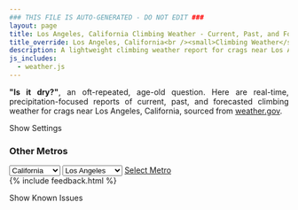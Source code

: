 ```yaml
---
### THIS FILE IS AUTO-GENERATED - DO NOT EDIT ###
layout: page
title: Los Angeles, California Climbing Weather - Current, Past, and Forecasted Report
title_override: Los Angeles, California<br /><small>Climbing Weather</small>
description: A lightweight climbing weather report for crags near Los Angeles, California. Optimized for slow internet connections.
js_includes:
  - weather.js
---
```


<section class="measure center lh-copy f5-ns f6 ph2 mv4" style="text-align: justify;">
<strong>"Is it dry?"</strong>, an oft-repeated, age-old question. Here are real-time,
precipitation-focused reports of current, past, and forecasted climbing weather for crags near Los Angeles, California, sourced
from <a class="no-underline fancy-link relative light-red" target="_blank" href="https://www.weather.gov/documentation/services-web-api">weather.gov</a>.
</section>

<p id="settings-toggle" class="mw5 b center tc hover-light-red black-70 pointer">Show Settings</p>
<section id="settings" class="overflow-hidden" style="display:none;">
    <div class="mv2 ph2 center">
        <div id="menu" class="fn fl-ns w-50-l w-100 pv2 pr4-l">
            <div class="f7 tc b">Select Defaults:</div>
        </div>
        <div class="fn f6 tc fl-ns w-50-l w-100 pv2">
            <span class="f7 b">Instructions:</span>
            <p class="measure lh-copy center"><strong>Show/hide crags</strong> by clicking on their name to the left; green mean shown and gray means hidden.</p>
            <hr class="mw5 p0 mv2 o-60 b0 bt b--light-red light-red bg-light-red">
            <p class="measure lh-copy center"><strong>Show/hide hourly forecasts</strong> by clicking the desired day.</p>
            <hr class="mw5 p0 mv2 o-60 b0 bt b--light-red light-red bg-light-red">
            <p class="measure lh-copy center"><strong>Current and Past conditions</strong> are measured by the nearest weather station. <strong>Forecast conditions</strong> are calculated and polled separately.</p>
            <hr class="mw5 p0 mv2 o-60 b0 bt b--light-red light-red bg-light-red">
            <p class="measure lh-copy center"><strong>Having issues?</strong> Try <a id="clear-cache" class="no-underline relative fancy-link light-red hover-light-red" href="#">clearing the local cache</a>.</p>
        </div>
    </div>
      <hr class="cb mw5 p0 mb3 o-70 b0 bt b--light-red light-red bg-light-red">
    <section class="mh5-ns mh2 pa3 ba b--moon-gray br2 bg-near-white">
      <h3 class="mt2">Submit a New Area</h3>
      <form class="black-80" name="new-crag" data-netlify="true">
          <label for="mp-url" class="f6 b db mb2">Mountain Project Area URL</label>
          <input id="metro" name="metro" type="hidden" value="Los Angeles, California">
          <input id="mp-url" name="mp-url" class="input-reset ba b--moon-gray pa2 mb2 db w-100" placeholder="https://www.mountainproject.com/area/105833381/yosemite-national-park" type="text">
        <div class="mt3"><input class="b ph3 pv2 input-reset ba b--black bg-white grow pointer f6" type="submit" value="Submit"></div>
      </form>
    </section>
</section>
<section id="weather" data-metro data-crag="los-angeles-california" class="mv4-ns mv3 ph2 center"></section>
<script>
  var weekly_PSR_12_103 = {"updated":"2022-02-11T05:32:06+00:00","units":"us","forecastGenerator":"BaselineForecastGenerator","generatedAt":"2022-02-11T08:43:54+00:00","updateTime":"2022-02-11T05:32:06+00:00","validTimes":"2022-02-10T23:00:00+00:00/P7DT2H","elevation":{"unitCode":"wmoUnit:m","value":1279.8552},"periods":[{"number":1,"name":"Overnight","startTime":"2022-02-11T00:00:00-08:00","endTime":"2022-02-11T06:00:00-08:00","isDaytime":false,"temperature":44,"temperatureUnit":"F","temperatureTrend":"rising","windSpeed":"5 mph","windDirection":"NNW","icon":"https://api.weather.gov/icons/land/night/few?size=medium","shortForecast":"Mostly Clear","detailedForecast":"Mostly clear. Low around 44, with temperatures rising to around 47 overnight. North northwest wind around 5 mph."},{"number":2,"name":"Friday","startTime":"2022-02-11T06:00:00-08:00","endTime":"2022-02-11T18:00:00-08:00","isDaytime":true,"temperature":71,"temperatureUnit":"F","temperatureTrend":"falling","windSpeed":"5 to 15 mph","windDirection":"NNW","icon":"https://api.weather.gov/icons/land/day/few?size=medium","shortForecast":"Sunny","detailedForecast":"Sunny. High near 71, with temperatures falling to around 64 in the afternoon. North northwest wind 5 to 15 mph, with gusts as high as 25 mph."},{"number":3,"name":"Friday Night","startTime":"2022-02-11T18:00:00-08:00","endTime":"2022-02-12T06:00:00-08:00","isDaytime":false,"temperature":42,"temperatureUnit":"F","temperatureTrend":"rising","windSpeed":"5 to 10 mph","windDirection":"NNW","icon":"https://api.weather.gov/icons/land/night/skc?size=medium","shortForecast":"Clear","detailedForecast":"Clear. Low around 42, with temperatures rising to around 46 overnight. North northwest wind 5 to 10 mph."},{"number":4,"name":"Saturday","startTime":"2022-02-12T06:00:00-08:00","endTime":"2022-02-12T18:00:00-08:00","isDaytime":true,"temperature":68,"temperatureUnit":"F","temperatureTrend":null,"windSpeed":"5 to 15 mph","windDirection":"NNE","icon":"https://api.weather.gov/icons/land/day/few?size=medium","shortForecast":"Sunny","detailedForecast":"Sunny, with a high near 68. North northeast wind 5 to 15 mph, with gusts as high as 20 mph."},{"number":5,"name":"Saturday Night","startTime":"2022-02-12T18:00:00-08:00","endTime":"2022-02-13T06:00:00-08:00","isDaytime":false,"temperature":41,"temperatureUnit":"F","temperatureTrend":null,"windSpeed":"0 to 10 mph","windDirection":"N","icon":"https://api.weather.gov/icons/land/night/skc?size=medium","shortForecast":"Clear","detailedForecast":"Clear, with a low around 41. North wind 0 to 10 mph."},{"number":6,"name":"Sunday","startTime":"2022-02-13T06:00:00-08:00","endTime":"2022-02-13T18:00:00-08:00","isDaytime":true,"temperature":70,"temperatureUnit":"F","temperatureTrend":null,"windSpeed":"0 to 10 mph","windDirection":"NNE","icon":"https://api.weather.gov/icons/land/day/few?size=medium","shortForecast":"Sunny","detailedForecast":"Sunny, with a high near 70. North northeast wind 0 to 10 mph."},{"number":7,"name":"Sunday Night","startTime":"2022-02-13T18:00:00-08:00","endTime":"2022-02-14T06:00:00-08:00","isDaytime":false,"temperature":43,"temperatureUnit":"F","temperatureTrend":null,"windSpeed":"0 to 5 mph","windDirection":"NW","icon":"https://api.weather.gov/icons/land/night/skc?size=medium","shortForecast":"Clear","detailedForecast":"Clear, with a low around 43. Northwest wind 0 to 5 mph."},{"number":8,"name":"Monday","startTime":"2022-02-14T06:00:00-08:00","endTime":"2022-02-14T18:00:00-08:00","isDaytime":true,"temperature":71,"temperatureUnit":"F","temperatureTrend":null,"windSpeed":"0 to 10 mph","windDirection":"W","icon":"https://api.weather.gov/icons/land/day/few?size=medium","shortForecast":"Sunny","detailedForecast":"Sunny, with a high near 71. West wind 0 to 10 mph."},{"number":9,"name":"Monday Night","startTime":"2022-02-14T18:00:00-08:00","endTime":"2022-02-15T06:00:00-08:00","isDaytime":false,"temperature":39,"temperatureUnit":"F","temperatureTrend":null,"windSpeed":"5 to 10 mph","windDirection":"SW","icon":"https://api.weather.gov/icons/land/night/sct?size=medium","shortForecast":"Partly Cloudy","detailedForecast":"Partly cloudy, with a low around 39. Southwest wind 5 to 10 mph."},{"number":10,"name":"Tuesday","startTime":"2022-02-15T06:00:00-08:00","endTime":"2022-02-15T18:00:00-08:00","isDaytime":true,"temperature":56,"temperatureUnit":"F","temperatureTrend":null,"windSpeed":"5 to 25 mph","windDirection":"WSW","icon":"https://api.weather.gov/icons/land/day/rain_showers,20/snow,20?size=medium","shortForecast":"Slight Chance Rain Showers then Slight Chance Rain And Snow Showers","detailedForecast":"A slight chance of rain showers between 10am and 5pm, then a slight chance of rain and snow showers. Mostly sunny, with a high near 56. West southwest wind 5 to 25 mph, with gusts as high as 35 mph. Chance of precipitation is 20%."},{"number":11,"name":"Tuesday Night","startTime":"2022-02-15T18:00:00-08:00","endTime":"2022-02-16T06:00:00-08:00","isDaytime":false,"temperature":34,"temperatureUnit":"F","temperatureTrend":null,"windSpeed":"10 to 15 mph","windDirection":"WNW","icon":"https://api.weather.gov/icons/land/night/snow,20/sct?size=medium","shortForecast":"Slight Chance Rain And Snow Showers then Partly Cloudy","detailedForecast":"A slight chance of rain and snow showers before 10pm. Partly cloudy, with a low around 34. West northwest wind 10 to 15 mph, with gusts as high as 30 mph. Chance of precipitation is 20%."},{"number":12,"name":"Wednesday","startTime":"2022-02-16T06:00:00-08:00","endTime":"2022-02-16T18:00:00-08:00","isDaytime":true,"temperature":57,"temperatureUnit":"F","temperatureTrend":null,"windSpeed":"10 to 20 mph","windDirection":"NW","icon":"https://api.weather.gov/icons/land/day/few?size=medium","shortForecast":"Sunny","detailedForecast":"Sunny, with a high near 57. Northwest wind 10 to 20 mph, with gusts as high as 35 mph."},{"number":13,"name":"Wednesday Night","startTime":"2022-02-16T18:00:00-08:00","endTime":"2022-02-17T06:00:00-08:00","isDaytime":false,"temperature":34,"temperatureUnit":"F","temperatureTrend":null,"windSpeed":"5 to 15 mph","windDirection":"NNW","icon":"https://api.weather.gov/icons/land/night/few?size=medium","shortForecast":"Mostly Clear","detailedForecast":"Mostly clear, with a low around 34. North northwest wind 5 to 15 mph, with gusts as high as 25 mph."},{"number":14,"name":"Thursday","startTime":"2022-02-17T06:00:00-08:00","endTime":"2022-02-17T18:00:00-08:00","isDaytime":true,"temperature":58,"temperatureUnit":"F","temperatureTrend":null,"windSpeed":"5 to 15 mph","windDirection":"N","icon":"https://api.weather.gov/icons/land/day/few?size=medium","shortForecast":"Sunny","detailedForecast":"Sunny, with a high near 58. North wind 5 to 15 mph, with gusts as high as 30 mph."}]}
  var hourly_PSR_12_103 = {"@context":["https://geojson.org/geojson-ld/geojson-context.jsonld",{"@version":"1.1","wx":"https://api.weather.gov/ontology#","geo":"http://www.opengis.net/ont/geosparql#","unit":"http://codes.wmo.int/common/unit/","@vocab":"https://api.weather.gov/ontology#"}],"type":"Feature","geometry":{"type":"Polygon","coordinates":[[[-116.1861115,34.0271758],[-116.1818802,34.0049128],[-116.155059,34.008412899999996],[-116.1592852,34.0306764],[-116.1861115,34.0271758]]]},"properties":{"updated":"2022-02-11T05:32:06+00:00","units":"us","forecastGenerator":"HourlyForecastGenerator","generatedAt":"2022-02-11T08:43:55+00:00","updateTime":"2022-02-11T05:32:06+00:00","validTimes":"2022-02-10T23:00:00+00:00/P7DT2H","elevation":{"unitCode":"wmoUnit:m","value":1279.8552},"periods":[{"number":1,"name":"","startTime":"2022-02-11T00:00:00-08:00","endTime":"2022-02-11T01:00:00-08:00","isDaytime":false,"temperature":50,"temperatureUnit":"F","temperatureTrend":null,"windSpeed":"5 mph","windDirection":"NW","icon":"https://api.weather.gov/icons/land/night/skc?size=small","shortForecast":"Clear","detailedForecast":""},{"number":2,"name":"","startTime":"2022-02-11T01:00:00-08:00","endTime":"2022-02-11T02:00:00-08:00","isDaytime":false,"temperature":49,"temperatureUnit":"F","temperatureTrend":null,"windSpeed":"5 mph","windDirection":"NNW","icon":"https://api.weather.gov/icons/land/night/few?size=small","shortForecast":"Mostly Clear","detailedForecast":""},{"number":3,"name":"","startTime":"2022-02-11T02:00:00-08:00","endTime":"2022-02-11T03:00:00-08:00","isDaytime":false,"temperature":48,"temperatureUnit":"F","temperatureTrend":null,"windSpeed":"5 mph","windDirection":"NW","icon":"https://api.weather.gov/icons/land/night/few?size=small","shortForecast":"Mostly Clear","detailedForecast":""},{"number":4,"name":"","startTime":"2022-02-11T03:00:00-08:00","endTime":"2022-02-11T04:00:00-08:00","isDaytime":false,"temperature":48,"temperatureUnit":"F","temperatureTrend":null,"windSpeed":"5 mph","windDirection":"NNW","icon":"https://api.weather.gov/icons/land/night/skc?size=small","shortForecast":"Clear","detailedForecast":""},{"number":5,"name":"","startTime":"2022-02-11T04:00:00-08:00","endTime":"2022-02-11T05:00:00-08:00","isDaytime":false,"temperature":48,"temperatureUnit":"F","temperatureTrend":null,"windSpeed":"5 mph","windDirection":"NNW","icon":"https://api.weather.gov/icons/land/night/few?size=small","shortForecast":"Mostly Clear","detailedForecast":""},{"number":6,"name":"","startTime":"2022-02-11T05:00:00-08:00","endTime":"2022-02-11T06:00:00-08:00","isDaytime":false,"temperature":47,"temperatureUnit":"F","temperatureTrend":null,"windSpeed":"5 mph","windDirection":"NNW","icon":"https://api.weather.gov/icons/land/night/few?size=small","shortForecast":"Mostly Clear","detailedForecast":""},{"number":7,"name":"","startTime":"2022-02-11T06:00:00-08:00","endTime":"2022-02-11T07:00:00-08:00","isDaytime":true,"temperature":47,"temperatureUnit":"F","temperatureTrend":null,"windSpeed":"5 mph","windDirection":"NNW","icon":"https://api.weather.gov/icons/land/day/few?size=small","shortForecast":"Sunny","detailedForecast":""},{"number":8,"name":"","startTime":"2022-02-11T07:00:00-08:00","endTime":"2022-02-11T08:00:00-08:00","isDaytime":true,"temperature":47,"temperatureUnit":"F","temperatureTrend":null,"windSpeed":"5 mph","windDirection":"NNW","icon":"https://api.weather.gov/icons/land/day/few?size=small","shortForecast":"Sunny","detailedForecast":""},{"number":9,"name":"","startTime":"2022-02-11T08:00:00-08:00","endTime":"2022-02-11T09:00:00-08:00","isDaytime":true,"temperature":54,"temperatureUnit":"F","temperatureTrend":null,"windSpeed":"5 mph","windDirection":"NNW","icon":"https://api.weather.gov/icons/land/day/few?size=small","shortForecast":"Sunny","detailedForecast":""},{"number":10,"name":"","startTime":"2022-02-11T09:00:00-08:00","endTime":"2022-02-11T10:00:00-08:00","isDaytime":true,"temperature":61,"temperatureUnit":"F","temperatureTrend":null,"windSpeed":"10 mph","windDirection":"NNW","icon":"https://api.weather.gov/icons/land/day/few?size=small","shortForecast":"Sunny","detailedForecast":""},{"number":11,"name":"","startTime":"2022-02-11T10:00:00-08:00","endTime":"2022-02-11T11:00:00-08:00","isDaytime":true,"temperature":65,"temperatureUnit":"F","temperatureTrend":null,"windSpeed":"15 mph","windDirection":"NNW","icon":"https://api.weather.gov/icons/land/day/skc?size=small","shortForecast":"Sunny","detailedForecast":""},{"number":12,"name":"","startTime":"2022-02-11T11:00:00-08:00","endTime":"2022-02-11T12:00:00-08:00","isDaytime":true,"temperature":67,"temperatureUnit":"F","temperatureTrend":null,"windSpeed":"15 mph","windDirection":"N","icon":"https://api.weather.gov/icons/land/day/skc?size=small","shortForecast":"Sunny","detailedForecast":""},{"number":13,"name":"","startTime":"2022-02-11T12:00:00-08:00","endTime":"2022-02-11T13:00:00-08:00","isDaytime":true,"temperature":69,"temperatureUnit":"F","temperatureTrend":null,"windSpeed":"15 mph","windDirection":"N","icon":"https://api.weather.gov/icons/land/day/skc?size=small","shortForecast":"Sunny","detailedForecast":""},{"number":14,"name":"","startTime":"2022-02-11T13:00:00-08:00","endTime":"2022-02-11T14:00:00-08:00","isDaytime":true,"temperature":70,"temperatureUnit":"F","temperatureTrend":null,"windSpeed":"15 mph","windDirection":"N","icon":"https://api.weather.gov/icons/land/day/skc?size=small","shortForecast":"Sunny","detailedForecast":""},{"number":15,"name":"","startTime":"2022-02-11T14:00:00-08:00","endTime":"2022-02-11T15:00:00-08:00","isDaytime":true,"temperature":71,"temperatureUnit":"F","temperatureTrend":null,"windSpeed":"15 mph","windDirection":"N","icon":"https://api.weather.gov/icons/land/day/skc?size=small","shortForecast":"Sunny","detailedForecast":""},{"number":16,"name":"","startTime":"2022-02-11T15:00:00-08:00","endTime":"2022-02-11T16:00:00-08:00","isDaytime":true,"temperature":70,"temperatureUnit":"F","temperatureTrend":null,"windSpeed":"15 mph","windDirection":"N","icon":"https://api.weather.gov/icons/land/day/skc?size=small","shortForecast":"Sunny","detailedForecast":""},{"number":17,"name":"","startTime":"2022-02-11T16:00:00-08:00","endTime":"2022-02-11T17:00:00-08:00","isDaytime":true,"temperature":68,"temperatureUnit":"F","temperatureTrend":null,"windSpeed":"15 mph","windDirection":"N","icon":"https://api.weather.gov/icons/land/day/skc?size=small","shortForecast":"Sunny","detailedForecast":""},{"number":18,"name":"","startTime":"2022-02-11T17:00:00-08:00","endTime":"2022-02-11T18:00:00-08:00","isDaytime":true,"temperature":64,"temperatureUnit":"F","temperatureTrend":null,"windSpeed":"10 mph","windDirection":"N","icon":"https://api.weather.gov/icons/land/day/skc?size=small","shortForecast":"Sunny","detailedForecast":""},{"number":19,"name":"","startTime":"2022-02-11T18:00:00-08:00","endTime":"2022-02-11T19:00:00-08:00","isDaytime":false,"temperature":61,"temperatureUnit":"F","temperatureTrend":null,"windSpeed":"10 mph","windDirection":"N","icon":"https://api.weather.gov/icons/land/night/skc?size=small","shortForecast":"Clear","detailedForecast":""},{"number":20,"name":"","startTime":"2022-02-11T19:00:00-08:00","endTime":"2022-02-11T20:00:00-08:00","isDaytime":false,"temperature":58,"temperatureUnit":"F","temperatureTrend":null,"windSpeed":"10 mph","windDirection":"N","icon":"https://api.weather.gov/icons/land/night/skc?size=small","shortForecast":"Clear","detailedForecast":""},{"number":21,"name":"","startTime":"2022-02-11T20:00:00-08:00","endTime":"2022-02-11T21:00:00-08:00","isDaytime":false,"temperature":55,"temperatureUnit":"F","temperatureTrend":null,"windSpeed":"5 mph","windDirection":"N","icon":"https://api.weather.gov/icons/land/night/skc?size=small","shortForecast":"Clear","detailedForecast":""},{"number":22,"name":"","startTime":"2022-02-11T21:00:00-08:00","endTime":"2022-02-11T22:00:00-08:00","isDaytime":false,"temperature":54,"temperatureUnit":"F","temperatureTrend":null,"windSpeed":"5 mph","windDirection":"N","icon":"https://api.weather.gov/icons/land/night/skc?size=small","shortForecast":"Clear","detailedForecast":""},{"number":23,"name":"","startTime":"2022-02-11T22:00:00-08:00","endTime":"2022-02-11T23:00:00-08:00","isDaytime":false,"temperature":53,"temperatureUnit":"F","temperatureTrend":null,"windSpeed":"5 mph","windDirection":"NNW","icon":"https://api.weather.gov/icons/land/night/skc?size=small","shortForecast":"Clear","detailedForecast":""},{"number":24,"name":"","startTime":"2022-02-11T23:00:00-08:00","endTime":"2022-02-12T00:00:00-08:00","isDaytime":false,"temperature":52,"temperatureUnit":"F","temperatureTrend":null,"windSpeed":"5 mph","windDirection":"NNW","icon":"https://api.weather.gov/icons/land/night/skc?size=small","shortForecast":"Clear","detailedForecast":""},{"number":25,"name":"","startTime":"2022-02-12T00:00:00-08:00","endTime":"2022-02-12T01:00:00-08:00","isDaytime":false,"temperature":51,"temperatureUnit":"F","temperatureTrend":null,"windSpeed":"5 mph","windDirection":"N","icon":"https://api.weather.gov/icons/land/night/skc?size=small","shortForecast":"Clear","detailedForecast":""},{"number":26,"name":"","startTime":"2022-02-12T01:00:00-08:00","endTime":"2022-02-12T02:00:00-08:00","isDaytime":false,"temperature":50,"temperatureUnit":"F","temperatureTrend":null,"windSpeed":"5 mph","windDirection":"N","icon":"https://api.weather.gov/icons/land/night/few?size=small","shortForecast":"Mostly Clear","detailedForecast":""},{"number":27,"name":"","startTime":"2022-02-12T02:00:00-08:00","endTime":"2022-02-12T03:00:00-08:00","isDaytime":false,"temperature":49,"temperatureUnit":"F","temperatureTrend":null,"windSpeed":"5 mph","windDirection":"N","icon":"https://api.weather.gov/icons/land/night/few?size=small","shortForecast":"Mostly Clear","detailedForecast":""},{"number":28,"name":"","startTime":"2022-02-12T03:00:00-08:00","endTime":"2022-02-12T04:00:00-08:00","isDaytime":false,"temperature":48,"temperatureUnit":"F","temperatureTrend":null,"windSpeed":"5 mph","windDirection":"NNW","icon":"https://api.weather.gov/icons/land/night/few?size=small","shortForecast":"Mostly Clear","detailedForecast":""},{"number":29,"name":"","startTime":"2022-02-12T04:00:00-08:00","endTime":"2022-02-12T05:00:00-08:00","isDaytime":false,"temperature":47,"temperatureUnit":"F","temperatureTrend":null,"windSpeed":"5 mph","windDirection":"NNW","icon":"https://api.weather.gov/icons/land/night/few?size=small","shortForecast":"Mostly Clear","detailedForecast":""},{"number":30,"name":"","startTime":"2022-02-12T05:00:00-08:00","endTime":"2022-02-12T06:00:00-08:00","isDaytime":false,"temperature":46,"temperatureUnit":"F","temperatureTrend":null,"windSpeed":"5 mph","windDirection":"NNW","icon":"https://api.weather.gov/icons/land/night/few?size=small","shortForecast":"Mostly Clear","detailedForecast":""},{"number":31,"name":"","startTime":"2022-02-12T06:00:00-08:00","endTime":"2022-02-12T07:00:00-08:00","isDaytime":true,"temperature":45,"temperatureUnit":"F","temperatureTrend":null,"windSpeed":"5 mph","windDirection":"NNW","icon":"https://api.weather.gov/icons/land/day/few?size=small","shortForecast":"Sunny","detailedForecast":""},{"number":32,"name":"","startTime":"2022-02-12T07:00:00-08:00","endTime":"2022-02-12T08:00:00-08:00","isDaytime":true,"temperature":46,"temperatureUnit":"F","temperatureTrend":null,"windSpeed":"5 mph","windDirection":"NNW","icon":"https://api.weather.gov/icons/land/day/few?size=small","shortForecast":"Sunny","detailedForecast":""},{"number":33,"name":"","startTime":"2022-02-12T08:00:00-08:00","endTime":"2022-02-12T09:00:00-08:00","isDaytime":true,"temperature":51,"temperatureUnit":"F","temperatureTrend":null,"windSpeed":"10 mph","windDirection":"N","icon":"https://api.weather.gov/icons/land/day/few?size=small","shortForecast":"Sunny","detailedForecast":""},{"number":34,"name":"","startTime":"2022-02-12T09:00:00-08:00","endTime":"2022-02-12T10:00:00-08:00","isDaytime":true,"temperature":57,"temperatureUnit":"F","temperatureTrend":null,"windSpeed":"10 mph","windDirection":"N","icon":"https://api.weather.gov/icons/land/day/few?size=small","shortForecast":"Sunny","detailedForecast":""},{"number":35,"name":"","startTime":"2022-02-12T10:00:00-08:00","endTime":"2022-02-12T11:00:00-08:00","isDaytime":true,"temperature":63,"temperatureUnit":"F","temperatureTrend":null,"windSpeed":"15 mph","windDirection":"N","icon":"https://api.weather.gov/icons/land/day/skc?size=small","shortForecast":"Sunny","detailedForecast":""},{"number":36,"name":"","startTime":"2022-02-12T11:00:00-08:00","endTime":"2022-02-12T12:00:00-08:00","isDaytime":true,"temperature":66,"temperatureUnit":"F","temperatureTrend":null,"windSpeed":"15 mph","windDirection":"NNE","icon":"https://api.weather.gov/icons/land/day/skc?size=small","shortForecast":"Sunny","detailedForecast":""},{"number":37,"name":"","startTime":"2022-02-12T12:00:00-08:00","endTime":"2022-02-12T13:00:00-08:00","isDaytime":true,"temperature":67,"temperatureUnit":"F","temperatureTrend":null,"windSpeed":"15 mph","windDirection":"NE","icon":"https://api.weather.gov/icons/land/day/skc?size=small","shortForecast":"Sunny","detailedForecast":""},{"number":38,"name":"","startTime":"2022-02-12T13:00:00-08:00","endTime":"2022-02-12T14:00:00-08:00","isDaytime":true,"temperature":67,"temperatureUnit":"F","temperatureTrend":null,"windSpeed":"15 mph","windDirection":"NE","icon":"https://api.weather.gov/icons/land/day/skc?size=small","shortForecast":"Sunny","detailedForecast":""},{"number":39,"name":"","startTime":"2022-02-12T14:00:00-08:00","endTime":"2022-02-12T15:00:00-08:00","isDaytime":true,"temperature":67,"temperatureUnit":"F","temperatureTrend":null,"windSpeed":"15 mph","windDirection":"NE","icon":"https://api.weather.gov/icons/land/day/skc?size=small","shortForecast":"Sunny","detailedForecast":""},{"number":40,"name":"","startTime":"2022-02-12T15:00:00-08:00","endTime":"2022-02-12T16:00:00-08:00","isDaytime":true,"temperature":67,"temperatureUnit":"F","temperatureTrend":null,"windSpeed":"15 mph","windDirection":"ENE","icon":"https://api.weather.gov/icons/land/day/skc?size=small","shortForecast":"Sunny","detailedForecast":""},{"number":41,"name":"","startTime":"2022-02-12T16:00:00-08:00","endTime":"2022-02-12T17:00:00-08:00","isDaytime":true,"temperature":65,"temperatureUnit":"F","temperatureTrend":null,"windSpeed":"10 mph","windDirection":"ENE","icon":"https://api.weather.gov/icons/land/day/skc?size=small","shortForecast":"Sunny","detailedForecast":""},{"number":42,"name":"","startTime":"2022-02-12T17:00:00-08:00","endTime":"2022-02-12T18:00:00-08:00","isDaytime":true,"temperature":62,"temperatureUnit":"F","temperatureTrend":null,"windSpeed":"10 mph","windDirection":"NE","icon":"https://api.weather.gov/icons/land/day/skc?size=small","shortForecast":"Sunny","detailedForecast":""},{"number":43,"name":"","startTime":"2022-02-12T18:00:00-08:00","endTime":"2022-02-12T19:00:00-08:00","isDaytime":false,"temperature":58,"temperatureUnit":"F","temperatureTrend":null,"windSpeed":"10 mph","windDirection":"NE","icon":"https://api.weather.gov/icons/land/night/skc?size=small","shortForecast":"Clear","detailedForecast":""},{"number":44,"name":"","startTime":"2022-02-12T19:00:00-08:00","endTime":"2022-02-12T20:00:00-08:00","isDaytime":false,"temperature":54,"temperatureUnit":"F","temperatureTrend":null,"windSpeed":"10 mph","windDirection":"NNE","icon":"https://api.weather.gov/icons/land/night/skc?size=small","shortForecast":"Clear","detailedForecast":""},{"number":45,"name":"","startTime":"2022-02-12T20:00:00-08:00","endTime":"2022-02-12T21:00:00-08:00","isDaytime":false,"temperature":52,"temperatureUnit":"F","temperatureTrend":null,"windSpeed":"5 mph","windDirection":"NNE","icon":"https://api.weather.gov/icons/land/night/skc?size=small","shortForecast":"Clear","detailedForecast":""},{"number":46,"name":"","startTime":"2022-02-12T21:00:00-08:00","endTime":"2022-02-12T22:00:00-08:00","isDaytime":false,"temperature":50,"temperatureUnit":"F","temperatureTrend":null,"windSpeed":"5 mph","windDirection":"N","icon":"https://api.weather.gov/icons/land/night/skc?size=small","shortForecast":"Clear","detailedForecast":""},{"number":47,"name":"","startTime":"2022-02-12T22:00:00-08:00","endTime":"2022-02-12T23:00:00-08:00","isDaytime":false,"temperature":49,"temperatureUnit":"F","temperatureTrend":null,"windSpeed":"5 mph","windDirection":"NNW","icon":"https://api.weather.gov/icons/land/night/skc?size=small","shortForecast":"Clear","detailedForecast":""},{"number":48,"name":"","startTime":"2022-02-12T23:00:00-08:00","endTime":"2022-02-13T00:00:00-08:00","isDaytime":false,"temperature":48,"temperatureUnit":"F","temperatureTrend":null,"windSpeed":"0 mph","windDirection":"NNW","icon":"https://api.weather.gov/icons/land/night/skc?size=small","shortForecast":"Clear","detailedForecast":""},{"number":49,"name":"","startTime":"2022-02-13T00:00:00-08:00","endTime":"2022-02-13T01:00:00-08:00","isDaytime":false,"temperature":48,"temperatureUnit":"F","temperatureTrend":null,"windSpeed":"0 mph","windDirection":"NNW","icon":"https://api.weather.gov/icons/land/night/skc?size=small","shortForecast":"Clear","detailedForecast":""},{"number":50,"name":"","startTime":"2022-02-13T01:00:00-08:00","endTime":"2022-02-13T02:00:00-08:00","isDaytime":false,"temperature":47,"temperatureUnit":"F","temperatureTrend":null,"windSpeed":"0 mph","windDirection":"NNW","icon":"https://api.weather.gov/icons/land/night/skc?size=small","shortForecast":"Clear","detailedForecast":""},{"number":51,"name":"","startTime":"2022-02-13T02:00:00-08:00","endTime":"2022-02-13T03:00:00-08:00","isDaytime":false,"temperature":46,"temperatureUnit":"F","temperatureTrend":null,"windSpeed":"0 mph","windDirection":"NNW","icon":"https://api.weather.gov/icons/land/night/skc?size=small","shortForecast":"Clear","detailedForecast":""},{"number":52,"name":"","startTime":"2022-02-13T03:00:00-08:00","endTime":"2022-02-13T04:00:00-08:00","isDaytime":false,"temperature":46,"temperatureUnit":"F","temperatureTrend":null,"windSpeed":"0 mph","windDirection":"NNW","icon":"https://api.weather.gov/icons/land/night/skc?size=small","shortForecast":"Clear","detailedForecast":""},{"number":53,"name":"","startTime":"2022-02-13T04:00:00-08:00","endTime":"2022-02-13T05:00:00-08:00","isDaytime":false,"temperature":45,"temperatureUnit":"F","temperatureTrend":null,"windSpeed":"0 mph","windDirection":"NNW","icon":"https://api.weather.gov/icons/land/night/skc?size=small","shortForecast":"Clear","detailedForecast":""},{"number":54,"name":"","startTime":"2022-02-13T05:00:00-08:00","endTime":"2022-02-13T06:00:00-08:00","isDaytime":false,"temperature":44,"temperatureUnit":"F","temperatureTrend":null,"windSpeed":"0 mph","windDirection":"NNW","icon":"https://api.weather.gov/icons/land/night/few?size=small","shortForecast":"Mostly Clear","detailedForecast":""},{"number":55,"name":"","startTime":"2022-02-13T06:00:00-08:00","endTime":"2022-02-13T07:00:00-08:00","isDaytime":true,"temperature":43,"temperatureUnit":"F","temperatureTrend":null,"windSpeed":"0 mph","windDirection":"NNW","icon":"https://api.weather.gov/icons/land/day/few?size=small","shortForecast":"Sunny","detailedForecast":""},{"number":56,"name":"","startTime":"2022-02-13T07:00:00-08:00","endTime":"2022-02-13T08:00:00-08:00","isDaytime":true,"temperature":45,"temperatureUnit":"F","temperatureTrend":null,"windSpeed":"0 mph","windDirection":"NNW","icon":"https://api.weather.gov/icons/land/day/few?size=small","shortForecast":"Sunny","detailedForecast":""},{"number":57,"name":"","startTime":"2022-02-13T08:00:00-08:00","endTime":"2022-02-13T09:00:00-08:00","isDaytime":true,"temperature":50,"temperatureUnit":"F","temperatureTrend":null,"windSpeed":"5 mph","windDirection":"N","icon":"https://api.weather.gov/icons/land/day/few?size=small","shortForecast":"Sunny","detailedForecast":""},{"number":58,"name":"","startTime":"2022-02-13T09:00:00-08:00","endTime":"2022-02-13T10:00:00-08:00","isDaytime":true,"temperature":57,"temperatureUnit":"F","temperatureTrend":null,"windSpeed":"5 mph","windDirection":"N","icon":"https://api.weather.gov/icons/land/day/skc?size=small","shortForecast":"Sunny","detailedForecast":""},{"number":59,"name":"","startTime":"2022-02-13T10:00:00-08:00","endTime":"2022-02-13T11:00:00-08:00","isDaytime":true,"temperature":63,"temperatureUnit":"F","temperatureTrend":null,"windSpeed":"5 mph","windDirection":"NNE","icon":"https://api.weather.gov/icons/land/day/skc?size=small","shortForecast":"Sunny","detailedForecast":""},{"number":60,"name":"","startTime":"2022-02-13T11:00:00-08:00","endTime":"2022-02-13T12:00:00-08:00","isDaytime":true,"temperature":66,"temperatureUnit":"F","temperatureTrend":null,"windSpeed":"10 mph","windDirection":"NNE","icon":"https://api.weather.gov/icons/land/day/skc?size=small","shortForecast":"Sunny","detailedForecast":""},{"number":61,"name":"","startTime":"2022-02-13T12:00:00-08:00","endTime":"2022-02-13T13:00:00-08:00","isDaytime":true,"temperature":68,"temperatureUnit":"F","temperatureTrend":null,"windSpeed":"10 mph","windDirection":"ENE","icon":"https://api.weather.gov/icons/land/day/skc?size=small","shortForecast":"Sunny","detailedForecast":""},{"number":62,"name":"","startTime":"2022-02-13T13:00:00-08:00","endTime":"2022-02-13T14:00:00-08:00","isDaytime":true,"temperature":68,"temperatureUnit":"F","temperatureTrend":null,"windSpeed":"10 mph","windDirection":"ENE","icon":"https://api.weather.gov/icons/land/day/skc?size=small","shortForecast":"Sunny","detailedForecast":""},{"number":63,"name":"","startTime":"2022-02-13T14:00:00-08:00","endTime":"2022-02-13T15:00:00-08:00","isDaytime":true,"temperature":68,"temperatureUnit":"F","temperatureTrend":null,"windSpeed":"10 mph","windDirection":"ENE","icon":"https://api.weather.gov/icons/land/day/skc?size=small","shortForecast":"Sunny","detailedForecast":""},{"number":64,"name":"","startTime":"2022-02-13T15:00:00-08:00","endTime":"2022-02-13T16:00:00-08:00","isDaytime":true,"temperature":68,"temperatureUnit":"F","temperatureTrend":null,"windSpeed":"5 mph","windDirection":"ENE","icon":"https://api.weather.gov/icons/land/day/skc?size=small","shortForecast":"Sunny","detailedForecast":""},{"number":65,"name":"","startTime":"2022-02-13T16:00:00-08:00","endTime":"2022-02-13T17:00:00-08:00","isDaytime":true,"temperature":66,"temperatureUnit":"F","temperatureTrend":null,"windSpeed":"5 mph","windDirection":"ENE","icon":"https://api.weather.gov/icons/land/day/skc?size=small","shortForecast":"Sunny","detailedForecast":""},{"number":66,"name":"","startTime":"2022-02-13T17:00:00-08:00","endTime":"2022-02-13T18:00:00-08:00","isDaytime":true,"temperature":63,"temperatureUnit":"F","temperatureTrend":null,"windSpeed":"5 mph","windDirection":"NE","icon":"https://api.weather.gov/icons/land/day/skc?size=small","shortForecast":"Sunny","detailedForecast":""},{"number":67,"name":"","startTime":"2022-02-13T18:00:00-08:00","endTime":"2022-02-13T19:00:00-08:00","isDaytime":false,"temperature":59,"temperatureUnit":"F","temperatureTrend":null,"windSpeed":"5 mph","windDirection":"N","icon":"https://api.weather.gov/icons/land/night/skc?size=small","shortForecast":"Clear","detailedForecast":""},{"number":68,"name":"","startTime":"2022-02-13T19:00:00-08:00","endTime":"2022-02-13T20:00:00-08:00","isDaytime":false,"temperature":55,"temperatureUnit":"F","temperatureTrend":null,"windSpeed":"5 mph","windDirection":"NNW","icon":"https://api.weather.gov/icons/land/night/skc?size=small","shortForecast":"Clear","detailedForecast":""},{"number":69,"name":"","startTime":"2022-02-13T20:00:00-08:00","endTime":"2022-02-13T21:00:00-08:00","isDaytime":false,"temperature":53,"temperatureUnit":"F","temperatureTrend":null,"windSpeed":"5 mph","windDirection":"NW","icon":"https://api.weather.gov/icons/land/night/skc?size=small","shortForecast":"Clear","detailedForecast":""},{"number":70,"name":"","startTime":"2022-02-13T21:00:00-08:00","endTime":"2022-02-13T22:00:00-08:00","isDaytime":false,"temperature":51,"temperatureUnit":"F","temperatureTrend":null,"windSpeed":"0 mph","windDirection":"NW","icon":"https://api.weather.gov/icons/land/night/skc?size=small","shortForecast":"Clear","detailedForecast":""},{"number":71,"name":"","startTime":"2022-02-13T22:00:00-08:00","endTime":"2022-02-13T23:00:00-08:00","isDaytime":false,"temperature":50,"temperatureUnit":"F","temperatureTrend":null,"windSpeed":"0 mph","windDirection":"WNW","icon":"https://api.weather.gov/icons/land/night/skc?size=small","shortForecast":"Clear","detailedForecast":""},{"number":72,"name":"","startTime":"2022-02-13T23:00:00-08:00","endTime":"2022-02-14T00:00:00-08:00","isDaytime":false,"temperature":49,"temperatureUnit":"F","temperatureTrend":null,"windSpeed":"0 mph","windDirection":"NW","icon":"https://api.weather.gov/icons/land/night/skc?size=small","shortForecast":"Clear","detailedForecast":""},{"number":73,"name":"","startTime":"2022-02-14T00:00:00-08:00","endTime":"2022-02-14T01:00:00-08:00","isDaytime":false,"temperature":49,"temperatureUnit":"F","temperatureTrend":null,"windSpeed":"0 mph","windDirection":"NW","icon":"https://api.weather.gov/icons/land/night/skc?size=small","shortForecast":"Clear","detailedForecast":""},{"number":74,"name":"","startTime":"2022-02-14T01:00:00-08:00","endTime":"2022-02-14T02:00:00-08:00","isDaytime":false,"temperature":48,"temperatureUnit":"F","temperatureTrend":null,"windSpeed":"0 mph","windDirection":"NW","icon":"https://api.weather.gov/icons/land/night/skc?size=small","shortForecast":"Clear","detailedForecast":""},{"number":75,"name":"","startTime":"2022-02-14T02:00:00-08:00","endTime":"2022-02-14T03:00:00-08:00","isDaytime":false,"temperature":47,"temperatureUnit":"F","temperatureTrend":null,"windSpeed":"0 mph","windDirection":"NW","icon":"https://api.weather.gov/icons/land/night/skc?size=small","shortForecast":"Clear","detailedForecast":""},{"number":76,"name":"","startTime":"2022-02-14T03:00:00-08:00","endTime":"2022-02-14T04:00:00-08:00","isDaytime":false,"temperature":46,"temperatureUnit":"F","temperatureTrend":null,"windSpeed":"0 mph","windDirection":"NW","icon":"https://api.weather.gov/icons/land/night/skc?size=small","shortForecast":"Clear","detailedForecast":""},{"number":77,"name":"","startTime":"2022-02-14T04:00:00-08:00","endTime":"2022-02-14T05:00:00-08:00","isDaytime":false,"temperature":46,"temperatureUnit":"F","temperatureTrend":null,"windSpeed":"0 mph","windDirection":"NW","icon":"https://api.weather.gov/icons/land/night/skc?size=small","shortForecast":"Clear","detailedForecast":""},{"number":78,"name":"","startTime":"2022-02-14T05:00:00-08:00","endTime":"2022-02-14T06:00:00-08:00","isDaytime":false,"temperature":45,"temperatureUnit":"F","temperatureTrend":null,"windSpeed":"0 mph","windDirection":"NW","icon":"https://api.weather.gov/icons/land/night/few?size=small","shortForecast":"Mostly Clear","detailedForecast":""},{"number":79,"name":"","startTime":"2022-02-14T06:00:00-08:00","endTime":"2022-02-14T07:00:00-08:00","isDaytime":true,"temperature":45,"temperatureUnit":"F","temperatureTrend":null,"windSpeed":"0 mph","windDirection":"NW","icon":"https://api.weather.gov/icons/land/day/few?size=small","shortForecast":"Sunny","detailedForecast":""},{"number":80,"name":"","startTime":"2022-02-14T07:00:00-08:00","endTime":"2022-02-14T08:00:00-08:00","isDaytime":true,"temperature":47,"temperatureUnit":"F","temperatureTrend":null,"windSpeed":"0 mph","windDirection":"NW","icon":"https://api.weather.gov/icons/land/day/few?size=small","shortForecast":"Sunny","detailedForecast":""},{"number":81,"name":"","startTime":"2022-02-14T08:00:00-08:00","endTime":"2022-02-14T09:00:00-08:00","isDaytime":true,"temperature":53,"temperatureUnit":"F","temperatureTrend":null,"windSpeed":"5 mph","windDirection":"NW","icon":"https://api.weather.gov/icons/land/day/few?size=small","shortForecast":"Sunny","detailedForecast":""},{"number":82,"name":"","startTime":"2022-02-14T09:00:00-08:00","endTime":"2022-02-14T10:00:00-08:00","isDaytime":true,"temperature":60,"temperatureUnit":"F","temperatureTrend":null,"windSpeed":"5 mph","windDirection":"W","icon":"https://api.weather.gov/icons/land/day/few?size=small","shortForecast":"Sunny","detailedForecast":""},{"number":83,"name":"","startTime":"2022-02-14T10:00:00-08:00","endTime":"2022-02-14T11:00:00-08:00","isDaytime":true,"temperature":66,"temperatureUnit":"F","temperatureTrend":null,"windSpeed":"5 mph","windDirection":"W","icon":"https://api.weather.gov/icons/land/day/few?size=small","shortForecast":"Sunny","detailedForecast":""},{"number":84,"name":"","startTime":"2022-02-14T11:00:00-08:00","endTime":"2022-02-14T12:00:00-08:00","isDaytime":true,"temperature":69,"temperatureUnit":"F","temperatureTrend":null,"windSpeed":"10 mph","windDirection":"W","icon":"https://api.weather.gov/icons/land/day/few?size=small","shortForecast":"Sunny","detailedForecast":""},{"number":85,"name":"","startTime":"2022-02-14T12:00:00-08:00","endTime":"2022-02-14T13:00:00-08:00","isDaytime":true,"temperature":70,"temperatureUnit":"F","temperatureTrend":null,"windSpeed":"10 mph","windDirection":"SW","icon":"https://api.weather.gov/icons/land/day/few?size=small","shortForecast":"Sunny","detailedForecast":""},{"number":86,"name":"","startTime":"2022-02-14T13:00:00-08:00","endTime":"2022-02-14T14:00:00-08:00","isDaytime":true,"temperature":70,"temperatureUnit":"F","temperatureTrend":null,"windSpeed":"10 mph","windDirection":"SSW","icon":"https://api.weather.gov/icons/land/day/few?size=small","shortForecast":"Sunny","detailedForecast":""},{"number":87,"name":"","startTime":"2022-02-14T14:00:00-08:00","endTime":"2022-02-14T15:00:00-08:00","isDaytime":true,"temperature":70,"temperatureUnit":"F","temperatureTrend":null,"windSpeed":"10 mph","windDirection":"SSW","icon":"https://api.weather.gov/icons/land/day/few?size=small","shortForecast":"Sunny","detailedForecast":""},{"number":88,"name":"","startTime":"2022-02-14T15:00:00-08:00","endTime":"2022-02-14T16:00:00-08:00","isDaytime":true,"temperature":68,"temperatureUnit":"F","temperatureTrend":null,"windSpeed":"10 mph","windDirection":"SW","icon":"https://api.weather.gov/icons/land/day/few?size=small","shortForecast":"Sunny","detailedForecast":""},{"number":89,"name":"","startTime":"2022-02-14T16:00:00-08:00","endTime":"2022-02-14T17:00:00-08:00","isDaytime":true,"temperature":66,"temperatureUnit":"F","temperatureTrend":null,"windSpeed":"10 mph","windDirection":"SW","icon":"https://api.weather.gov/icons/land/day/few?size=small","shortForecast":"Sunny","detailedForecast":""},{"number":90,"name":"","startTime":"2022-02-14T17:00:00-08:00","endTime":"2022-02-14T18:00:00-08:00","isDaytime":true,"temperature":63,"temperatureUnit":"F","temperatureTrend":null,"windSpeed":"10 mph","windDirection":"SW","icon":"https://api.weather.gov/icons/land/day/sct?size=small","shortForecast":"Mostly Sunny","detailedForecast":""},{"number":91,"name":"","startTime":"2022-02-14T18:00:00-08:00","endTime":"2022-02-14T19:00:00-08:00","isDaytime":false,"temperature":59,"temperatureUnit":"F","temperatureTrend":null,"windSpeed":"10 mph","windDirection":"SW","icon":"https://api.weather.gov/icons/land/night/sct?size=small","shortForecast":"Partly Cloudy","detailedForecast":""},{"number":92,"name":"","startTime":"2022-02-14T19:00:00-08:00","endTime":"2022-02-14T20:00:00-08:00","isDaytime":false,"temperature":56,"temperatureUnit":"F","temperatureTrend":null,"windSpeed":"10 mph","windDirection":"SW","icon":"https://api.weather.gov/icons/land/night/sct?size=small","shortForecast":"Partly Cloudy","detailedForecast":""},{"number":93,"name":"","startTime":"2022-02-14T20:00:00-08:00","endTime":"2022-02-14T21:00:00-08:00","isDaytime":false,"temperature":54,"temperatureUnit":"F","temperatureTrend":null,"windSpeed":"10 mph","windDirection":"SW","icon":"https://api.weather.gov/icons/land/night/sct?size=small","shortForecast":"Partly Cloudy","detailedForecast":""},{"number":94,"name":"","startTime":"2022-02-14T21:00:00-08:00","endTime":"2022-02-14T22:00:00-08:00","isDaytime":false,"temperature":52,"temperatureUnit":"F","temperatureTrend":null,"windSpeed":"5 mph","windDirection":"WSW","icon":"https://api.weather.gov/icons/land/night/sct?size=small","shortForecast":"Partly Cloudy","detailedForecast":""},{"number":95,"name":"","startTime":"2022-02-14T22:00:00-08:00","endTime":"2022-02-14T23:00:00-08:00","isDaytime":false,"temperature":51,"temperatureUnit":"F","temperatureTrend":null,"windSpeed":"5 mph","windDirection":"WSW","icon":"https://api.weather.gov/icons/land/night/sct?size=small","shortForecast":"Partly Cloudy","detailedForecast":""},{"number":96,"name":"","startTime":"2022-02-14T23:00:00-08:00","endTime":"2022-02-15T00:00:00-08:00","isDaytime":false,"temperature":50,"temperatureUnit":"F","temperatureTrend":null,"windSpeed":"5 mph","windDirection":"WSW","icon":"https://api.weather.gov/icons/land/night/sct?size=small","shortForecast":"Partly Cloudy","detailedForecast":""},{"number":97,"name":"","startTime":"2022-02-15T00:00:00-08:00","endTime":"2022-02-15T01:00:00-08:00","isDaytime":false,"temperature":49,"temperatureUnit":"F","temperatureTrend":null,"windSpeed":"5 mph","windDirection":"WSW","icon":"https://api.weather.gov/icons/land/night/sct?size=small","shortForecast":"Partly Cloudy","detailedForecast":""},{"number":98,"name":"","startTime":"2022-02-15T01:00:00-08:00","endTime":"2022-02-15T02:00:00-08:00","isDaytime":false,"temperature":48,"temperatureUnit":"F","temperatureTrend":null,"windSpeed":"5 mph","windDirection":"WSW","icon":"https://api.weather.gov/icons/land/night/sct?size=small","shortForecast":"Partly Cloudy","detailedForecast":""},{"number":99,"name":"","startTime":"2022-02-15T02:00:00-08:00","endTime":"2022-02-15T03:00:00-08:00","isDaytime":false,"temperature":47,"temperatureUnit":"F","temperatureTrend":null,"windSpeed":"5 mph","windDirection":"WSW","icon":"https://api.weather.gov/icons/land/night/sct?size=small","shortForecast":"Partly Cloudy","detailedForecast":""},{"number":100,"name":"","startTime":"2022-02-15T03:00:00-08:00","endTime":"2022-02-15T04:00:00-08:00","isDaytime":false,"temperature":46,"temperatureUnit":"F","temperatureTrend":null,"windSpeed":"5 mph","windDirection":"WSW","icon":"https://api.weather.gov/icons/land/night/sct?size=small","shortForecast":"Partly Cloudy","detailedForecast":""},{"number":101,"name":"","startTime":"2022-02-15T04:00:00-08:00","endTime":"2022-02-15T05:00:00-08:00","isDaytime":false,"temperature":45,"temperatureUnit":"F","temperatureTrend":null,"windSpeed":"5 mph","windDirection":"WSW","icon":"https://api.weather.gov/icons/land/night/sct?size=small","shortForecast":"Partly Cloudy","detailedForecast":""},{"number":102,"name":"","startTime":"2022-02-15T05:00:00-08:00","endTime":"2022-02-15T06:00:00-08:00","isDaytime":false,"temperature":43,"temperatureUnit":"F","temperatureTrend":null,"windSpeed":"5 mph","windDirection":"WSW","icon":"https://api.weather.gov/icons/land/night/sct?size=small","shortForecast":"Partly Cloudy","detailedForecast":""},{"number":103,"name":"","startTime":"2022-02-15T06:00:00-08:00","endTime":"2022-02-15T07:00:00-08:00","isDaytime":true,"temperature":42,"temperatureUnit":"F","temperatureTrend":null,"windSpeed":"5 mph","windDirection":"WSW","icon":"https://api.weather.gov/icons/land/day/sct?size=small","shortForecast":"Mostly Sunny","detailedForecast":""},{"number":104,"name":"","startTime":"2022-02-15T07:00:00-08:00","endTime":"2022-02-15T08:00:00-08:00","isDaytime":true,"temperature":42,"temperatureUnit":"F","temperatureTrend":null,"windSpeed":"10 mph","windDirection":"WSW","icon":"https://api.weather.gov/icons/land/day/sct?size=small","shortForecast":"Mostly Sunny","detailedForecast":""},{"number":105,"name":"","startTime":"2022-02-15T08:00:00-08:00","endTime":"2022-02-15T09:00:00-08:00","isDaytime":true,"temperature":45,"temperatureUnit":"F","temperatureTrend":null,"windSpeed":"10 mph","windDirection":"WSW","icon":"https://api.weather.gov/icons/land/day/sct?size=small","shortForecast":"Mostly Sunny","detailedForecast":""},{"number":106,"name":"","startTime":"2022-02-15T09:00:00-08:00","endTime":"2022-02-15T10:00:00-08:00","isDaytime":true,"temperature":49,"temperatureUnit":"F","temperatureTrend":null,"windSpeed":"15 mph","windDirection":"WSW","icon":"https://api.weather.gov/icons/land/day/few?size=small","shortForecast":"Sunny","detailedForecast":""},{"number":107,"name":"","startTime":"2022-02-15T10:00:00-08:00","endTime":"2022-02-15T11:00:00-08:00","isDaytime":true,"temperature":53,"temperatureUnit":"F","temperatureTrend":null,"windSpeed":"20 mph","windDirection":"WSW","icon":"https://api.weather.gov/icons/land/day/rain_showers?size=small","shortForecast":"Slight Chance Rain Showers","detailedForecast":""},{"number":108,"name":"","startTime":"2022-02-15T11:00:00-08:00","endTime":"2022-02-15T12:00:00-08:00","isDaytime":true,"temperature":55,"temperatureUnit":"F","temperatureTrend":null,"windSpeed":"25 mph","windDirection":"WSW","icon":"https://api.weather.gov/icons/land/day/rain_showers?size=small","shortForecast":"Slight Chance Rain Showers","detailedForecast":""},{"number":109,"name":"","startTime":"2022-02-15T12:00:00-08:00","endTime":"2022-02-15T13:00:00-08:00","isDaytime":true,"temperature":55,"temperatureUnit":"F","temperatureTrend":null,"windSpeed":"25 mph","windDirection":"W","icon":"https://api.weather.gov/icons/land/day/rain_showers?size=small","shortForecast":"Slight Chance Rain Showers","detailedForecast":""},{"number":110,"name":"","startTime":"2022-02-15T13:00:00-08:00","endTime":"2022-02-15T14:00:00-08:00","isDaytime":true,"temperature":54,"temperatureUnit":"F","temperatureTrend":null,"windSpeed":"25 mph","windDirection":"W","icon":"https://api.weather.gov/icons/land/day/rain_showers?size=small","shortForecast":"Slight Chance Rain Showers","detailedForecast":""},{"number":111,"name":"","startTime":"2022-02-15T14:00:00-08:00","endTime":"2022-02-15T15:00:00-08:00","isDaytime":true,"temperature":53,"temperatureUnit":"F","temperatureTrend":null,"windSpeed":"20 mph","windDirection":"W","icon":"https://api.weather.gov/icons/land/day/rain_showers?size=small","shortForecast":"Slight Chance Rain Showers","detailedForecast":""},{"number":112,"name":"","startTime":"2022-02-15T15:00:00-08:00","endTime":"2022-02-15T16:00:00-08:00","isDaytime":true,"temperature":50,"temperatureUnit":"F","temperatureTrend":null,"windSpeed":"20 mph","windDirection":"W","icon":"https://api.weather.gov/icons/land/day/rain_showers?size=small","shortForecast":"Slight Chance Rain Showers","detailedForecast":""},{"number":113,"name":"","startTime":"2022-02-15T16:00:00-08:00","endTime":"2022-02-15T17:00:00-08:00","isDaytime":true,"temperature":48,"temperatureUnit":"F","temperatureTrend":null,"windSpeed":"20 mph","windDirection":"W","icon":"https://api.weather.gov/icons/land/day/rain_showers?size=small","shortForecast":"Slight Chance Rain Showers","detailedForecast":""},{"number":114,"name":"","startTime":"2022-02-15T17:00:00-08:00","endTime":"2022-02-15T18:00:00-08:00","isDaytime":true,"temperature":46,"temperatureUnit":"F","temperatureTrend":null,"windSpeed":"15 mph","windDirection":"W","icon":"https://api.weather.gov/icons/land/day/snow?size=small","shortForecast":"Slight Chance Rain And Snow Showers","detailedForecast":""},{"number":115,"name":"","startTime":"2022-02-15T18:00:00-08:00","endTime":"2022-02-15T19:00:00-08:00","isDaytime":false,"temperature":43,"temperatureUnit":"F","temperatureTrend":null,"windSpeed":"15 mph","windDirection":"W","icon":"https://api.weather.gov/icons/land/night/snow?size=small","shortForecast":"Slight Chance Rain And Snow Showers","detailedForecast":""},{"number":116,"name":"","startTime":"2022-02-15T19:00:00-08:00","endTime":"2022-02-15T20:00:00-08:00","isDaytime":false,"temperature":41,"temperatureUnit":"F","temperatureTrend":null,"windSpeed":"15 mph","windDirection":"W","icon":"https://api.weather.gov/icons/land/night/snow?size=small","shortForecast":"Slight Chance Rain And Snow Showers","detailedForecast":""},{"number":117,"name":"","startTime":"2022-02-15T20:00:00-08:00","endTime":"2022-02-15T21:00:00-08:00","isDaytime":false,"temperature":40,"temperatureUnit":"F","temperatureTrend":null,"windSpeed":"15 mph","windDirection":"W","icon":"https://api.weather.gov/icons/land/night/snow?size=small","shortForecast":"Slight Chance Rain And Snow Showers","detailedForecast":""},{"number":118,"name":"","startTime":"2022-02-15T21:00:00-08:00","endTime":"2022-02-15T22:00:00-08:00","isDaytime":false,"temperature":39,"temperatureUnit":"F","temperatureTrend":null,"windSpeed":"15 mph","windDirection":"WNW","icon":"https://api.weather.gov/icons/land/night/snow?size=small","shortForecast":"Slight Chance Rain And Snow Showers","detailedForecast":""},{"number":119,"name":"","startTime":"2022-02-15T22:00:00-08:00","endTime":"2022-02-15T23:00:00-08:00","isDaytime":false,"temperature":38,"temperatureUnit":"F","temperatureTrend":null,"windSpeed":"15 mph","windDirection":"WNW","icon":"https://api.weather.gov/icons/land/night/sct?size=small","shortForecast":"Partly Cloudy","detailedForecast":""},{"number":120,"name":"","startTime":"2022-02-15T23:00:00-08:00","endTime":"2022-02-16T00:00:00-08:00","isDaytime":false,"temperature":38,"temperatureUnit":"F","temperatureTrend":null,"windSpeed":"15 mph","windDirection":"WNW","icon":"https://api.weather.gov/icons/land/night/sct?size=small","shortForecast":"Partly Cloudy","detailedForecast":""},{"number":121,"name":"","startTime":"2022-02-16T00:00:00-08:00","endTime":"2022-02-16T01:00:00-08:00","isDaytime":false,"temperature":38,"temperatureUnit":"F","temperatureTrend":null,"windSpeed":"15 mph","windDirection":"WNW","icon":"https://api.weather.gov/icons/land/night/sct?size=small","shortForecast":"Partly Cloudy","detailedForecast":""},{"number":122,"name":"","startTime":"2022-02-16T01:00:00-08:00","endTime":"2022-02-16T02:00:00-08:00","isDaytime":false,"temperature":38,"temperatureUnit":"F","temperatureTrend":null,"windSpeed":"15 mph","windDirection":"WNW","icon":"https://api.weather.gov/icons/land/night/sct?size=small","shortForecast":"Partly Cloudy","detailedForecast":""},{"number":123,"name":"","startTime":"2022-02-16T02:00:00-08:00","endTime":"2022-02-16T03:00:00-08:00","isDaytime":false,"temperature":37,"temperatureUnit":"F","temperatureTrend":null,"windSpeed":"15 mph","windDirection":"WNW","icon":"https://api.weather.gov/icons/land/night/sct?size=small","shortForecast":"Partly Cloudy","detailedForecast":""},{"number":124,"name":"","startTime":"2022-02-16T03:00:00-08:00","endTime":"2022-02-16T04:00:00-08:00","isDaytime":false,"temperature":37,"temperatureUnit":"F","temperatureTrend":null,"windSpeed":"10 mph","windDirection":"NW","icon":"https://api.weather.gov/icons/land/night/sct?size=small","shortForecast":"Partly Cloudy","detailedForecast":""},{"number":125,"name":"","startTime":"2022-02-16T04:00:00-08:00","endTime":"2022-02-16T05:00:00-08:00","isDaytime":false,"temperature":36,"temperatureUnit":"F","temperatureTrend":null,"windSpeed":"10 mph","windDirection":"NW","icon":"https://api.weather.gov/icons/land/night/sct?size=small","shortForecast":"Partly Cloudy","detailedForecast":""},{"number":126,"name":"","startTime":"2022-02-16T05:00:00-08:00","endTime":"2022-02-16T06:00:00-08:00","isDaytime":false,"temperature":35,"temperatureUnit":"F","temperatureTrend":null,"windSpeed":"10 mph","windDirection":"NW","icon":"https://api.weather.gov/icons/land/night/sct?size=small","shortForecast":"Partly Cloudy","detailedForecast":""},{"number":127,"name":"","startTime":"2022-02-16T06:00:00-08:00","endTime":"2022-02-16T07:00:00-08:00","isDaytime":true,"temperature":35,"temperatureUnit":"F","temperatureTrend":null,"windSpeed":"10 mph","windDirection":"NW","icon":"https://api.weather.gov/icons/land/day/sct?size=small","shortForecast":"Mostly Sunny","detailedForecast":""},{"number":128,"name":"","startTime":"2022-02-16T07:00:00-08:00","endTime":"2022-02-16T08:00:00-08:00","isDaytime":true,"temperature":37,"temperatureUnit":"F","temperatureTrend":null,"windSpeed":"15 mph","windDirection":"NW","icon":"https://api.weather.gov/icons/land/day/sct?size=small","shortForecast":"Mostly Sunny","detailedForecast":""},{"number":129,"name":"","startTime":"2022-02-16T08:00:00-08:00","endTime":"2022-02-16T09:00:00-08:00","isDaytime":true,"temperature":41,"temperatureUnit":"F","temperatureTrend":null,"windSpeed":"15 mph","windDirection":"NW","icon":"https://api.weather.gov/icons/land/day/sct?size=small","shortForecast":"Mostly Sunny","detailedForecast":""},{"number":130,"name":"","startTime":"2022-02-16T09:00:00-08:00","endTime":"2022-02-16T10:00:00-08:00","isDaytime":true,"temperature":46,"temperatureUnit":"F","temperatureTrend":null,"windSpeed":"15 mph","windDirection":"NNW","icon":"https://api.weather.gov/icons/land/day/few?size=small","shortForecast":"Sunny","detailedForecast":""},{"number":131,"name":"","startTime":"2022-02-16T10:00:00-08:00","endTime":"2022-02-16T11:00:00-08:00","isDaytime":true,"temperature":51,"temperatureUnit":"F","temperatureTrend":null,"windSpeed":"20 mph","windDirection":"NNW","icon":"https://api.weather.gov/icons/land/day/few?size=small","shortForecast":"Sunny","detailedForecast":""},{"number":132,"name":"","startTime":"2022-02-16T11:00:00-08:00","endTime":"2022-02-16T12:00:00-08:00","isDaytime":true,"temperature":53,"temperatureUnit":"F","temperatureTrend":null,"windSpeed":"20 mph","windDirection":"NNW","icon":"https://api.weather.gov/icons/land/day/few?size=small","shortForecast":"Sunny","detailedForecast":""},{"number":133,"name":"","startTime":"2022-02-16T12:00:00-08:00","endTime":"2022-02-16T13:00:00-08:00","isDaytime":true,"temperature":55,"temperatureUnit":"F","temperatureTrend":null,"windSpeed":"20 mph","windDirection":"NNW","icon":"https://api.weather.gov/icons/land/day/few?size=small","shortForecast":"Sunny","detailedForecast":""},{"number":134,"name":"","startTime":"2022-02-16T13:00:00-08:00","endTime":"2022-02-16T14:00:00-08:00","isDaytime":true,"temperature":55,"temperatureUnit":"F","temperatureTrend":null,"windSpeed":"20 mph","windDirection":"NNW","icon":"https://api.weather.gov/icons/land/day/few?size=small","shortForecast":"Sunny","detailedForecast":""},{"number":135,"name":"","startTime":"2022-02-16T14:00:00-08:00","endTime":"2022-02-16T15:00:00-08:00","isDaytime":true,"temperature":55,"temperatureUnit":"F","temperatureTrend":null,"windSpeed":"20 mph","windDirection":"NNW","icon":"https://api.weather.gov/icons/land/day/few?size=small","shortForecast":"Sunny","detailedForecast":""},{"number":136,"name":"","startTime":"2022-02-16T15:00:00-08:00","endTime":"2022-02-16T16:00:00-08:00","isDaytime":true,"temperature":54,"temperatureUnit":"F","temperatureTrend":null,"windSpeed":"20 mph","windDirection":"NNW","icon":"https://api.weather.gov/icons/land/day/few?size=small","shortForecast":"Sunny","detailedForecast":""},{"number":137,"name":"","startTime":"2022-02-16T16:00:00-08:00","endTime":"2022-02-16T17:00:00-08:00","isDaytime":true,"temperature":53,"temperatureUnit":"F","temperatureTrend":null,"windSpeed":"15 mph","windDirection":"NNW","icon":"https://api.weather.gov/icons/land/day/few?size=small","shortForecast":"Sunny","detailedForecast":""},{"number":138,"name":"","startTime":"2022-02-16T17:00:00-08:00","endTime":"2022-02-16T18:00:00-08:00","isDaytime":true,"temperature":50,"temperatureUnit":"F","temperatureTrend":null,"windSpeed":"15 mph","windDirection":"NNW","icon":"https://api.weather.gov/icons/land/day/few?size=small","shortForecast":"Sunny","detailedForecast":""},{"number":139,"name":"","startTime":"2022-02-16T18:00:00-08:00","endTime":"2022-02-16T19:00:00-08:00","isDaytime":false,"temperature":48,"temperatureUnit":"F","temperatureTrend":null,"windSpeed":"15 mph","windDirection":"NNW","icon":"https://api.weather.gov/icons/land/night/few?size=small","shortForecast":"Mostly Clear","detailedForecast":""},{"number":140,"name":"","startTime":"2022-02-16T19:00:00-08:00","endTime":"2022-02-16T20:00:00-08:00","isDaytime":false,"temperature":45,"temperatureUnit":"F","temperatureTrend":null,"windSpeed":"15 mph","windDirection":"NNW","icon":"https://api.weather.gov/icons/land/night/few?size=small","shortForecast":"Mostly Clear","detailedForecast":""},{"number":141,"name":"","startTime":"2022-02-16T20:00:00-08:00","endTime":"2022-02-16T21:00:00-08:00","isDaytime":false,"temperature":44,"temperatureUnit":"F","temperatureTrend":null,"windSpeed":"15 mph","windDirection":"NNW","icon":"https://api.weather.gov/icons/land/night/few?size=small","shortForecast":"Mostly Clear","detailedForecast":""},{"number":142,"name":"","startTime":"2022-02-16T21:00:00-08:00","endTime":"2022-02-16T22:00:00-08:00","isDaytime":false,"temperature":43,"temperatureUnit":"F","temperatureTrend":null,"windSpeed":"15 mph","windDirection":"NW","icon":"https://api.weather.gov/icons/land/night/skc?size=small","shortForecast":"Clear","detailedForecast":""},{"number":143,"name":"","startTime":"2022-02-16T22:00:00-08:00","endTime":"2022-02-16T23:00:00-08:00","isDaytime":false,"temperature":43,"temperatureUnit":"F","temperatureTrend":null,"windSpeed":"15 mph","windDirection":"NW","icon":"https://api.weather.gov/icons/land/night/skc?size=small","shortForecast":"Clear","detailedForecast":""},{"number":144,"name":"","startTime":"2022-02-16T23:00:00-08:00","endTime":"2022-02-17T00:00:00-08:00","isDaytime":false,"temperature":42,"temperatureUnit":"F","temperatureTrend":null,"windSpeed":"15 mph","windDirection":"NW","icon":"https://api.weather.gov/icons/land/night/skc?size=small","shortForecast":"Clear","detailedForecast":""},{"number":145,"name":"","startTime":"2022-02-17T00:00:00-08:00","endTime":"2022-02-17T01:00:00-08:00","isDaytime":false,"temperature":42,"temperatureUnit":"F","temperatureTrend":null,"windSpeed":"15 mph","windDirection":"NW","icon":"https://api.weather.gov/icons/land/night/few?size=small","shortForecast":"Mostly Clear","detailedForecast":""},{"number":146,"name":"","startTime":"2022-02-17T01:00:00-08:00","endTime":"2022-02-17T02:00:00-08:00","isDaytime":false,"temperature":41,"temperatureUnit":"F","temperatureTrend":null,"windSpeed":"15 mph","windDirection":"NW","icon":"https://api.weather.gov/icons/land/night/few?size=small","shortForecast":"Mostly Clear","detailedForecast":""},{"number":147,"name":"","startTime":"2022-02-17T02:00:00-08:00","endTime":"2022-02-17T03:00:00-08:00","isDaytime":false,"temperature":40,"temperatureUnit":"F","temperatureTrend":null,"windSpeed":"15 mph","windDirection":"NW","icon":"https://api.weather.gov/icons/land/night/few?size=small","shortForecast":"Mostly Clear","detailedForecast":""},{"number":148,"name":"","startTime":"2022-02-17T03:00:00-08:00","endTime":"2022-02-17T04:00:00-08:00","isDaytime":false,"temperature":40,"temperatureUnit":"F","temperatureTrend":null,"windSpeed":"10 mph","windDirection":"NNW","icon":"https://api.weather.gov/icons/land/night/skc?size=small","shortForecast":"Clear","detailedForecast":""},{"number":149,"name":"","startTime":"2022-02-17T04:00:00-08:00","endTime":"2022-02-17T05:00:00-08:00","isDaytime":false,"temperature":39,"temperatureUnit":"F","temperatureTrend":null,"windSpeed":"10 mph","windDirection":"NNW","icon":"https://api.weather.gov/icons/land/night/few?size=small","shortForecast":"Mostly Clear","detailedForecast":""},{"number":150,"name":"","startTime":"2022-02-17T05:00:00-08:00","endTime":"2022-02-17T06:00:00-08:00","isDaytime":false,"temperature":38,"temperatureUnit":"F","temperatureTrend":null,"windSpeed":"5 mph","windDirection":"NNW","icon":"https://api.weather.gov/icons/land/night/few?size=small","shortForecast":"Mostly Clear","detailedForecast":""},{"number":151,"name":"","startTime":"2022-02-17T06:00:00-08:00","endTime":"2022-02-17T07:00:00-08:00","isDaytime":true,"temperature":37,"temperatureUnit":"F","temperatureTrend":null,"windSpeed":"5 mph","windDirection":"NNW","icon":"https://api.weather.gov/icons/land/day/few?size=small","shortForecast":"Sunny","detailedForecast":""},{"number":152,"name":"","startTime":"2022-02-17T07:00:00-08:00","endTime":"2022-02-17T08:00:00-08:00","isDaytime":true,"temperature":38,"temperatureUnit":"F","temperatureTrend":null,"windSpeed":"10 mph","windDirection":"NNW","icon":"https://api.weather.gov/icons/land/day/few?size=small","shortForecast":"Sunny","detailedForecast":""},{"number":153,"name":"","startTime":"2022-02-17T08:00:00-08:00","endTime":"2022-02-17T09:00:00-08:00","isDaytime":true,"temperature":42,"temperatureUnit":"F","temperatureTrend":null,"windSpeed":"10 mph","windDirection":"NNW","icon":"https://api.weather.gov/icons/land/day/few?size=small","shortForecast":"Sunny","detailedForecast":""},{"number":154,"name":"","startTime":"2022-02-17T09:00:00-08:00","endTime":"2022-02-17T10:00:00-08:00","isDaytime":true,"temperature":48,"temperatureUnit":"F","temperatureTrend":null,"windSpeed":"15 mph","windDirection":"N","icon":"https://api.weather.gov/icons/land/day/few?size=small","shortForecast":"Sunny","detailedForecast":""},{"number":155,"name":"","startTime":"2022-02-17T10:00:00-08:00","endTime":"2022-02-17T11:00:00-08:00","isDaytime":true,"temperature":53,"temperatureUnit":"F","temperatureTrend":null,"windSpeed":"15 mph","windDirection":"N","icon":"https://api.weather.gov/icons/land/day/skc?size=small","shortForecast":"Sunny","detailedForecast":""},{"number":156,"name":"","startTime":"2022-02-17T11:00:00-08:00","endTime":"2022-02-17T12:00:00-08:00","isDaytime":true,"temperature":55,"temperatureUnit":"F","temperatureTrend":null,"windSpeed":"15 mph","windDirection":"N","icon":"https://api.weather.gov/icons/land/day/skc?size=small","shortForecast":"Sunny","detailedForecast":""}]}}
  var crags_config = [
  {
    "name": "Joshua Tree National Park",
    "note": "Quartz monzonite.",
    "mountainProject": "https://www.mountainproject.com/area/105720495/joshua-tree-national-park",
    "station": "LTHC1",
    "office": "PSR/12,103",
    "coordinates": [
      -116.168,
      34.012
    ]
  }
]</script>
<section id="nearby" class="tc lh-copy">
  <h3>Other Metros</h3>
  <select class="ma1 bg-near-white pa2" id="stateSel">
    <option value="Texas">Texas</option>
    <option value="Washington">Washington</option>
    <option value="Colorado">Colorado</option>
    <option value="Tennessee">Tennessee</option>
    <option value="Utah">Utah</option>
    <option value="California" selected>California</option>
  </select>
  <select class="ma1 bg-near-white pa2" id="citySel">
    <option value="San Francisco">San Francisco</option>
    <option value="Los Angeles" selected>Los Angeles</option>
  </select>
  <a id="selectMetro" class="f6 link dim ph3 pv2 ma1 dib white bg-light-red" href="/crags/los-angeles-california-weather.html">Select Metro</a>
  <script>
    var states = [];
    states["Texas"] = "Austin"
    states["Washington"] = "Seattle"
    states["Colorado"] = "Denver"
    states["Tennessee"] = "Nashville"
    states["Utah"] = "Salt Lake City"
    states["California"] = "San Francisco|Los Angeles"
  </script>
</section>
{% include feedback.html %}
<p id="issues-toggle" class="mw5 b center tc hover-light-red black-70 pointer">Show Known Issues</p>
<section id="issues" class="overflow-hidden tc f6">
</section>

